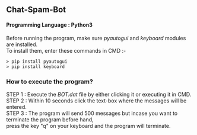 ## Chat-Spam-Bot
#### Programming Language : Python3 
Before running the program, make sure *pyautogui* and *keyboard* modules are installed.\
To install them, enter these commands in CMD :-
```
> pip install pyautogui 
> pip install keyboard
```
### How to execute the program?
STEP 1 : Execute the *BOT.dat* file by either clicking it or executing it in CMD.\
STEP 2 : Within 10 seconds click the text-box where the messages will be entered.\
STEP 3 : The program will send 500 messages but incase you want to terminate the program before hand,\
press the key "q" on your keyboard and the program will terminate.

